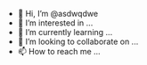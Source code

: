 - 👋 Hi, I’m @asdwqdwe
- 👀 I’m interested in ...
- 🌱 I’m currently learning ...
- 💞️ I’m looking to collaborate on ...
- 📫 How to reach me ...

<!---
asdwqdwe/asdwqdwe is a ✨ special ✨ repository because its `README.md` (this file) appears on your GitHub profile.
You can click the Preview link to take a look at your changes.
--->
